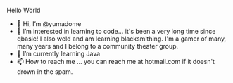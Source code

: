 Hello World
- 👋 Hi, I’m @yumadome
- 👀 I’m interested in learning to code... it's been a very long time since qbasic! I also weld and am learning blacksmithing. I'm a gamer of many, many years and I belong to a community theater group.
- 🌱 I’m currently learning Java
- 📫 How to reach me ... you can reach me at hotmail.com if it doesn't drown in the spam.

<!---
yumadome/yumadome is a ✨ special ✨ repository because its `README.md` (this file) appears on your GitHub profile.
You can click the Preview link to take a look at your changes.
--->
